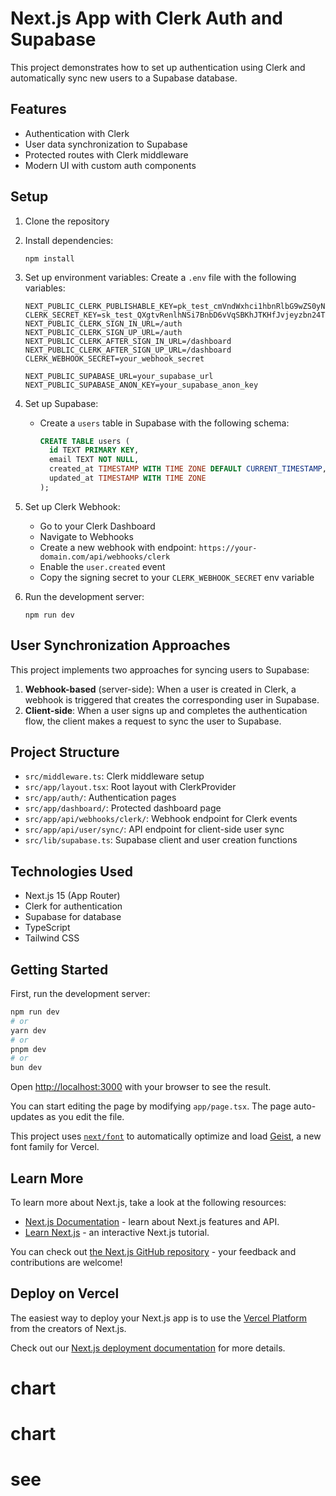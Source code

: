 # Next.js App with Clerk Auth and Supabase

This project demonstrates how to set up authentication using Clerk and automatically sync new users to a Supabase database.

## Features

- Authentication with Clerk
- User data synchronization to Supabase
- Protected routes with Clerk middleware
- Modern UI with custom auth components

## Setup

1. Clone the repository
2. Install dependencies:
   ```
   npm install
   ```
3. Set up environment variables:
   Create a `.env` file with the following variables:
   ```
   NEXT_PUBLIC_CLERK_PUBLISHABLE_KEY=pk_test_cmVndWxhci1hbnRlbG9wZS0yNi5jbGVyay5hY2NvdW50cy5kZXYk
   CLERK_SECRET_KEY=sk_test_QXgtvRenlhNSi7BnbD6vVqSBKhJTKHfJvjeyzbn24T
   NEXT_PUBLIC_CLERK_SIGN_IN_URL=/auth
   NEXT_PUBLIC_CLERK_SIGN_UP_URL=/auth
   NEXT_PUBLIC_CLERK_AFTER_SIGN_IN_URL=/dashboard
   NEXT_PUBLIC_CLERK_AFTER_SIGN_UP_URL=/dashboard
   CLERK_WEBHOOK_SECRET=your_webhook_secret

   NEXT_PUBLIC_SUPABASE_URL=your_supabase_url
   NEXT_PUBLIC_SUPABASE_ANON_KEY=your_supabase_anon_key
   ```

4. Set up Supabase:
   - Create a `users` table in Supabase with the following schema:
     ```sql
     CREATE TABLE users (
       id TEXT PRIMARY KEY,
       email TEXT NOT NULL,
       created_at TIMESTAMP WITH TIME ZONE DEFAULT CURRENT_TIMESTAMP,
       updated_at TIMESTAMP WITH TIME ZONE
     );
     ```

5. Set up Clerk Webhook:
   - Go to your Clerk Dashboard
   - Navigate to Webhooks
   - Create a new webhook with endpoint: `https://your-domain.com/api/webhooks/clerk`
   - Enable the `user.created` event
   - Copy the signing secret to your `CLERK_WEBHOOK_SECRET` env variable

6. Run the development server:
   ```
   npm run dev
   ```

## User Synchronization Approaches

This project implements two approaches for syncing users to Supabase:

1. **Webhook-based** (server-side): When a user is created in Clerk, a webhook is triggered that creates the corresponding user in Supabase.
2. **Client-side**: When a user signs up and completes the authentication flow, the client makes a request to sync the user to Supabase.

## Project Structure

- `src/middleware.ts`: Clerk middleware setup
- `src/app/layout.tsx`: Root layout with ClerkProvider
- `src/app/auth/`: Authentication pages 
- `src/app/dashboard/`: Protected dashboard page
- `src/app/api/webhooks/clerk/`: Webhook endpoint for Clerk events
- `src/app/api/user/sync/`: API endpoint for client-side user sync
- `src/lib/supabase.ts`: Supabase client and user creation functions

## Technologies Used

- Next.js 15 (App Router)
- Clerk for authentication
- Supabase for database
- TypeScript
- Tailwind CSS

## Getting Started

First, run the development server:

```bash
npm run dev
# or
yarn dev
# or
pnpm dev
# or
bun dev
```

Open [http://localhost:3000](http://localhost:3000) with your browser to see the result.

You can start editing the page by modifying `app/page.tsx`. The page auto-updates as you edit the file.

This project uses [`next/font`](https://nextjs.org/docs/app/building-your-application/optimizing/fonts) to automatically optimize and load [Geist](https://vercel.com/font), a new font family for Vercel.

## Learn More

To learn more about Next.js, take a look at the following resources:

- [Next.js Documentation](https://nextjs.org/docs) - learn about Next.js features and API.
- [Learn Next.js](https://nextjs.org/learn) - an interactive Next.js tutorial.

You can check out [the Next.js GitHub repository](https://github.com/vercel/next.js) - your feedback and contributions are welcome!

## Deploy on Vercel

The easiest way to deploy your Next.js app is to use the [Vercel Platform](https://vercel.com/new?utm_medium=default-template&filter=next.js&utm_source=create-next-app&utm_campaign=create-next-app-readme) from the creators of Next.js.

Check out our [Next.js deployment documentation](https://nextjs.org/docs/app/building-your-application/deploying) for more details.
# chart
# chart
# see
